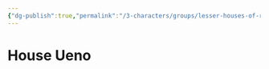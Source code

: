 ```yaml
---
{"dg-publish":true,"permalink":"/3-characters/groups/lesser-houses-of-rivenhall/house-ueno/house-ueno/","dgPassFrontmatter":true}
---
```


# House Ueno
